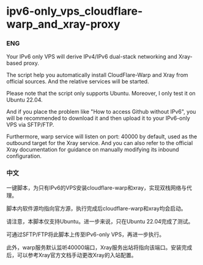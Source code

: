 # ipv6-only_vps_cloudflare-warp_and_xray-proxy
### ENG
Your IPv6 only VPS will derive IPv4/IPv6 dual-stack networking and Xray-based proxy.

The script help you automatically install CloudFlare-Warp and Xray from official sources. And the relative services will be started.

Please note that the script only supports Ubuntu. Moreover, I only test it on Ubuntu 22.04.

And if you place the problem like "How to access Github without IPv6", you will be recommended to download it and then upload it to your IPv6-only VPS via SFTP/FTP. 

Furthermore, warp service will listen on port: 40000 by default, used as the outbound target for the Xray service. And you can also refer to the official Xray documentation for guidance on manually modifying its inbound configuration. 



### 中文
一键脚本，为只有IPv6的VPS安装cloudflare-warp和xray，实现双栈网络与代理。

脚本内软件源均指向官方源，执行完成后cloudflare-warp和xray均会启动。

请注意，本脚本仅支持Ubuntu。进一步来说，只在Ubuntu 22.04完成了测试。

可通过SFTP/FTP将此脚本上传至IPv6-only VPS，再进一步执行。

此外，warp服务默认监听40000端口，Xray服务出站将指向该端口。安装完成后，可以参考Xray官方文档手动更改Xray的入站配置。
